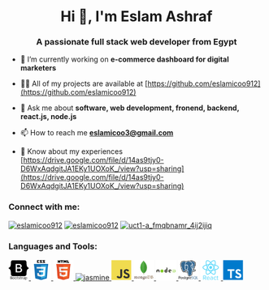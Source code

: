 <h1 align="center">Hi 👋, I'm Eslam Ashraf</h1>
<h3 align="center">A passionate full stack web developer from Egypt</h3>

- 🔭 I’m currently working on **e-commerce dashboard for digital marketers**

- 👨‍💻 All of my projects are available at [https://github.com/eslamicoo912](https://github.com/eslamicoo912)

- 💬 Ask me about **software, web development, fronend, backend, react.js, node.js**

- 📫 How to reach me **eslamicoo3@gmail.com**

- 📄 Know about my experiences [https://drive.google.com/file/d/14as9tjy0-D6WxAqdgitJA1EKy1UOXoK_/view?usp=sharing](https://drive.google.com/file/d/14as9tjy0-D6WxAqdgitJA1EKy1UOXoK_/view?usp=sharing)

<h3 align="left">Connect with me:</h3>
<p align="left">
<a href="https://linkedin.com/in/eslamicoo912" target="blank"><img align="center" src="https://raw.githubusercontent.com/rahuldkjain/github-profile-readme-generator/master/src/images/icons/Social/linked-in-alt.svg" alt="eslamicoo912" height="30" width="40" /></a>
<a href="https://fb.com/eslamicoo912" target="blank"><img align="center" src="https://raw.githubusercontent.com/rahuldkjain/github-profile-readme-generator/master/src/images/icons/Social/facebook.svg" alt="eslamicoo912" height="30" width="40" /></a>
<a href="https://www.youtube.com/c/uct1-a_fmqbnamr_4ij2ijiq" target="blank"><img align="center" src="https://raw.githubusercontent.com/rahuldkjain/github-profile-readme-generator/master/src/images/icons/Social/youtube.svg" alt="uct1-a_fmqbnamr_4ij2ijiq" height="30" width="40" /></a>
</p>

<h3 align="left">Languages and Tools:</h3>
<p align="left"> <a href="https://getbootstrap.com" target="_blank" rel="noreferrer"> <img src="https://raw.githubusercontent.com/devicons/devicon/master/icons/bootstrap/bootstrap-plain-wordmark.svg" alt="bootstrap" width="40" height="40"/> </a> <a href="https://www.w3schools.com/css/" target="_blank" rel="noreferrer"> <img src="https://raw.githubusercontent.com/devicons/devicon/master/icons/css3/css3-original-wordmark.svg" alt="css3" width="40" height="40"/> </a> <a href="https://www.w3.org/html/" target="_blank" rel="noreferrer"> <img src="https://raw.githubusercontent.com/devicons/devicon/master/icons/html5/html5-original-wordmark.svg" alt="html5" width="40" height="40"/> </a> <a href="https://jasmine.github.io/" target="_blank" rel="noreferrer"> <img src="https://www.vectorlogo.zone/logos/jasmine/jasmine-icon.svg" alt="jasmine" width="40" height="40"/> </a> <a href="https://developer.mozilla.org/en-US/docs/Web/JavaScript" target="_blank" rel="noreferrer"> <img src="https://raw.githubusercontent.com/devicons/devicon/master/icons/javascript/javascript-original.svg" alt="javascript" width="40" height="40"/> </a> <a href="https://www.mongodb.com/" target="_blank" rel="noreferrer"> <img src="https://raw.githubusercontent.com/devicons/devicon/master/icons/mongodb/mongodb-original-wordmark.svg" alt="mongodb" width="40" height="40"/> </a> <a href="https://nodejs.org" target="_blank" rel="noreferrer"> <img src="https://raw.githubusercontent.com/devicons/devicon/master/icons/nodejs/nodejs-original-wordmark.svg" alt="nodejs" width="40" height="40"/> </a> <a href="https://www.postgresql.org" target="_blank" rel="noreferrer"> <img src="https://raw.githubusercontent.com/devicons/devicon/master/icons/postgresql/postgresql-original-wordmark.svg" alt="postgresql" width="40" height="40"/> </a> <a href="https://reactjs.org/" target="_blank" rel="noreferrer"> <img src="https://raw.githubusercontent.com/devicons/devicon/master/icons/react/react-original-wordmark.svg" alt="react" width="40" height="40"/> </a> <a href="https://www.typescriptlang.org/" target="_blank" rel="noreferrer"> <img src="https://raw.githubusercontent.com/devicons/devicon/master/icons/typescript/typescript-original.svg" alt="typescript" width="40" height="40"/> </a> </p>

